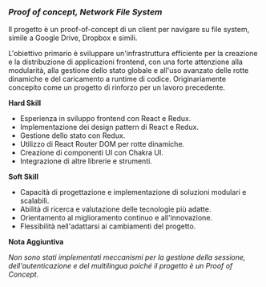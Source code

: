 ### *Proof of concept, Network File System*

Il progetto è un proof-of-concept di un client per navigare su file system, simile a Google Drive, Dropbox e simili.

L'obiettivo primario è sviluppare un'infrastruttura efficiente per la creazione e la distribuzione di applicazioni frontend, con una forte attenzione alla modularità, alla gestione dello stato globale e all'uso avanzato delle rotte dinamiche e del caricamento a runtime di codice. Originariamente concepito come un progetto di rinforzo per un lavoro precedente.

**Hard Skill**

- Esperienza in sviluppo frontend con React e Redux.
- Implementazione dei design pattern di React e Redux.
- Gestione dello stato con Redux.
- Utilizzo di React Router DOM per rotte dinamiche.
- Creazione di componenti UI con Chakra UI.
- Integrazione di altre librerie e strumenti.

**Soft Skill**

- Capacità di progettazione e implementazione di soluzioni modulari e scalabili.
- Abilità di ricerca e valutazione delle tecnologie più adatte.
- Orientamento al miglioramento continuo e all'innovazione.
- Flessibilità nell'adattarsi ai cambiamenti del progetto.

**Nota Aggiuntiva**

*Non sono stati implementati meccanismi per la gestione della sessione, dell'autenticazione e del multilingua poiché il progetto è un Proof of Concept.*